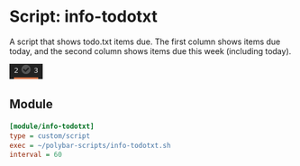 # Script: info-todotxt

A script that shows todo.txt items due. The first column shows items due today, and the second column shows items due this week (including today).

![todotxt](screenshots/1.png)


## Module

```ini
[module/info-todotxt]
type = custom/script
exec = ~/polybar-scripts/info-todotxt.sh
interval = 60
```
